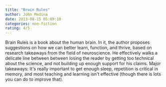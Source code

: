 ```yaml
---
title: "Brain Rules"
author: John Medina
date: 2013-08-15 05:09:10
categories: non-fiction
rating: 4/5
---
```


Brain Rules is a book about the human brain. In it, the author proposes suggestions on how we can better learn, function, and thrive, based on research takeaways from the field of neuroscience. He effectively walks a delicate line between between losing the reader by getting too technical about the science, and not building up enough support for his claims. Major takeaways: It's really important to get enough sleep, repetition is critical in memory, and most teaching and learning isn't effective (though there is lots you can do to improve that).
